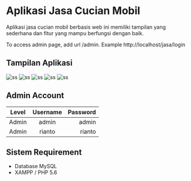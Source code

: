 # Aplikasi Jasa Cucian Mobil
Aplikasi jasa cucian mobil berbasis web ini memiliki tampilan yang sederhana dan fitur yang mampu berfungsi dengan baik.

To access admin page, add url /admin. Example http://localhost/jasa/login

## Tampilan Aplikasi
![ss](images/ss1.png)
![ss](images/ss2.png)
![ss](images/ss3.png)
![ss](images/ss4.png)
![ss](images/ss5.png)

## Admin Account
|   Level   | Username | Password |
|:---------:|:--------:|---------:|
| Admin     |  admin   | admin    |
| Admin     |  rianto  | rianto   |

## Sistem Requirement
- Database MySQL
- XAMPP / PHP 5.6
